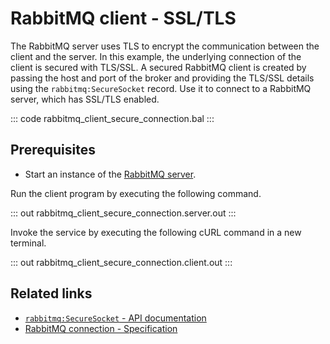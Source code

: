 # RabbitMQ client - SSL/TLS

The RabbitMQ server uses TLS to encrypt the communication between the client and the server. In this example, the underlying connection of the client is secured with TLS/SSL. A secured RabbitMQ client is created by passing the host and port of the broker and providing the TLS/SSL details using the `rabbitmq:SecureSocket` record. Use it to connect to a RabbitMQ server, which has SSL/TLS enabled.

::: code rabbitmq_client_secure_connection.bal :::

## Prerequisites
- Start an instance of the [RabbitMQ server](https://www.rabbitmq.com/download.html).

Run the client program by executing the following command.

::: out rabbitmq_client_secure_connection.server.out :::

Invoke the service by executing the following cURL command in a new terminal.

::: out rabbitmq_client_secure_connection.client.out :::

## Related links
- [`rabbitmq:SecureSocket` - API documentation](https://lib.ballerina.io/ballerinax/rabbitmq/latest/records/SecureSocket)
- [RabbitMQ connection - Specification](https://github.com/ballerina-platform/module-ballerinax-rabbitmq/blob/master/docs/spec/spec.md#2-connection)
